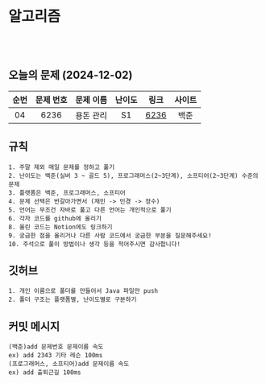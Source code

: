 # 알고리즘


<br><br>

## 오늘의 문제 (2024-12-02)

| 순번 | 문제 번호 | 문제 이름  | 난이도 | 링크 | 사이트 |
:--: | :---------: | :---------------------: | :------:  | :---------:  | :------: |
| 04 |  6236 | 용돈 관리 | S1 | [6236](https://www.acmicpc.net/problem/6236) |백준|


## 규칙
```
1. 주말 제외 매일 문제를 정하고 풀기
2. 난이도는 백준(실버 3 ~ 골드 5), 프로그래머스(2~3단계), 소프티어(2~3단계) 수준의 문제
3. 플랫폼은 백준, 프로그래머스, 소프티어
4. 문제 선택은 번갈아가면서 (재민 -> 민경 -> 정수)
5. 언어는 무조건 자바로 풀고 다른 언어는 개인적으로 풀기
6. 각자 코드를 github에 올리기
8. 올린 코드는 Notion에도 링크하기
9. 궁금한 점을 올리거나 다른 사람 코드에서 궁금한 부분을 질문해주세요!
10. 주석으로 풀이 방법이나 생각 등을 적어주시면 감사합니다!
```

## 깃허브
```
1. 개인 이름으로 폴더를 만들어서 Java 파일만 push
2. 폴더 구조는 플랫폼별, 난이도별로 구분하기
```
## 커밋 메시지
```
(백준)add 문제번호 문제이름 속도
ex) add 2343 기타 레슨 100ms
(프로그래머스, 소프티어)add 문제이름 속도
ex) add 출퇴근길 100ms
```
